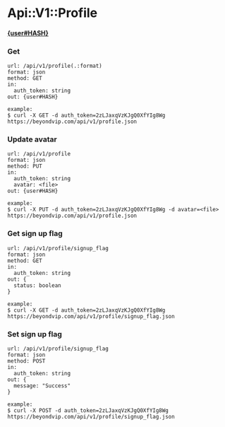 # Api::V1::Profile

#### [{user#HASH}](/api/users.md#userhash)

### Get
    url: /api/v1/profile(.:format)
    format: json
    method: GET
    in:
      auth_token: string
    out: {user#HASH}

    example:
    $ curl -X GET -d auth_token=2zLJaxqVzKJgQ0XfYIg8Wg https://beyondvip.com/api/v1/profile.json

### Update avatar
    url: /api/v1/profile
    format: json
    method: PUT
    in:
      auth_token: string
      avatar: <file>
    out: {user#HASH}

    example:
    $ curl -X PUT -d auth_token=2zLJaxqVzKJgQ0XfYIg8Wg -d avatar=<file> https://beyondvip.com/api/v1/profile.json

### Get sign up flag
    url: /api/v1/profile/signup_flag
    format: json
    method: GET
    in:
      auth_token: string
    out: {
      status: boolean
    }

    example:
    $ curl -X GET -d auth_token=2zLJaxqVzKJgQ0XfYIg8Wg https://beyondvip.com/api/v1/profile/signup_flag.json

### Set sign up flag
    url: /api/v1/profile/signup_flag
    format: json
    method: POST
    in:
      auth_token: string
    out: {
      message: "Success"
    }

    example:
    $ curl -X POST -d auth_token=2zLJaxqVzKJgQ0XfYIg8Wg https://beyondvip.com/api/v1/profile/signup_flag.json
